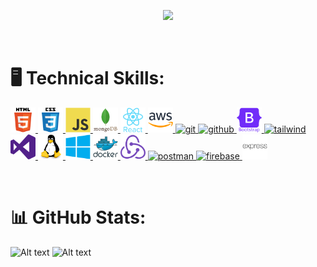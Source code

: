  
<p align="center"> 
    <img src="https://readme-typing-svg.herokuapp.com?color=E22FE4&width=380&height=28&lines=Hi👋+I'm+Hitesh+Yadav;Microsoft+Student+Ambassador;Open-Source+Enthusiast..;Learning+In+Public..;Empowering+Others;Nice+To+Meet+You+....&center=true"></a></p>
     
<br/>
    
# 🖥️ Technical Skills: 
<p align="left">
  <a href="https://www.w3schools.com/html/" target="_blank" rel="no-referrer">
    <img src="https://raw.githubusercontent.com/devicons/devicon/master/icons/html5/html5-original-wordmark.svg" alt="html5" width="40" height="40"/>
  </a>
  <a href="https://www.w3schools.com/css/" target="_blank" rel="noreferrer">
    <img src="https://raw.githubusercontent.com/devicons/devicon/master/icons/css3/css3-original-wordmark.svg" alt="css3" width="40" height="40"/>
  </a> 

  <a href="https://developer.mozilla.org/en-US/docs/Web/JavaScript" target="_blank" rel="noreferrer">
    <img src="https://raw.githubusercontent.com/devicons/devicon/master/icons/javascript/javascript-original.svg" alt="javascript" width="40" height="40"/>
  </a>  
  <a href="https://www.mongodb.com/" target="_blank" rel="noreferrer">
    <img src="https://raw.githubusercontent.com/devicons/devicon/master/icons/mongodb/mongodb-original-wordmark.svg" alt="mongodb" width="40" height="40"/>
  </a>
  <a href="https://reactjs.org/" target="_blank" rel="noreferrer">
    <img src="https://raw.githubusercontent.com/devicons/devicon/master/icons/react/react-original-wordmark.svg" alt="react" width="40" height="40"/>
  </a> 
  <a href="https://aws.amazon.com" target="_blank" rel="noreferrer">
    <img src="https://raw.githubusercontent.com/devicons/devicon/master/icons/amazonwebservices/amazonwebservices-original-wordmark.svg" alt="aws" width="40" height="40"/>
  </a>  
  <a href="https://git-scm.com/" target="_blank" rel="noreferrer">
    <img src="https://www.vectorlogo.zone/logos/git-scm/git-scm-icon.svg" alt="git" width="40" height="40"/>
  </a>
  <a href="https://www.github.com" target="_blank" rel="noreferrer">
    <img src="https://www.vectorlogo.zone/logos/github/github-icon.svg" alt="github" width="40" height="40"/>
  </a> 
  <a href="https://getbootstrap.com" target="_blank" rel="noreferrer">
    <img src="https://raw.githubusercontent.com/devicons/devicon/master/icons/bootstrap/bootstrap-plain-wordmark.svg" alt="bootstrap" width="40" height="40"/>
  </a>
  <a href="https://tailwindcss.com/" target="_blank" rel="noreferrer">
    <img src="https://www.vectorlogo.zone/logos/tailwindcss/tailwindcss-icon.svg" alt="tailwind" width="40" height="40"/>
  </a> 
   
  <a href="https://code.visualstudio.com/" target="_blank" rel="no-referrer">
    <img src="https://raw.githubusercontent.com/devicons/devicon/master/icons/visualstudio/visualstudio-plain.svg" alt="vs code" width="40" height="40"/>
  </a> 
  <a href="https://www.linux.org/" target="_blank" rel="no-referrer">
    <img src="https://raw.githubusercontent.com/devicons/devicon/master/icons/linux/linux-original.svg" alt="Linux" width="40" height="40"/>
  </a>
  <a href="https://www.microsoft.com/en-us/windows" target="_blank" rel="no-referrer">
    <img src="https://raw.githubusercontent.com/devicons/devicon/master/icons/windows8/windows8-original.svg" alt="windows" width="40" height="40"/>
  </a>
  <a href="https://www.docker.com/" target="_blank" rel="no-referrer">
    <img src="https://raw.githubusercontent.com/devicons/devicon/master/icons/docker/docker-original-wordmark.svg" alt="docker" width="40" height="40"/>
  </a> 
  <a href="https://redux.js.org" target="_blank" rel="no-referrer">
    <img src="https://raw.githubusercontent.com/devicons/devicon/master/icons/redux/redux-original.svg" alt="redux" width="40" height="40"/>
  </a>
 
  <a href="https://www.getpostman.com/" target="_blank" rel="no-referrer">
    <img src="https://www.vectorlogo.zone/logos/getpostman/getpostman-icon.svg" alt="postman" width="40" height="40"/>
  </a>
 
  <a href="https://firebase.google.com/" target="_blank" rel="no-referrer">
    <img src="https://www.vectorlogo.zone/logos/firebase/firebase-icon.svg" alt="firebase" width="40" height="40"/>
  </a> 
    <a href="https://expressjs.com/" target="_blank" rel="no-referrer">
    <img src="https://raw.githubusercontent.com/devicons/devicon/master/icons/express/express-original-wordmark.svg" alt="express" width="40" height="40"/>
  </a>
</p>
<br/>

# 📊 GitHub Stats:
![Alt text](https://github-readme-stats.vercel.app/api/top-langs/?username=hitesh-y&theme=light&border=false&include_all_commits=true&count_private=true&layout=compact)
![Alt text](https://github-readme-streak-stats.herokuapp.com/?user=hitesh-y&theme=light&hide_border=false) 
 

 
